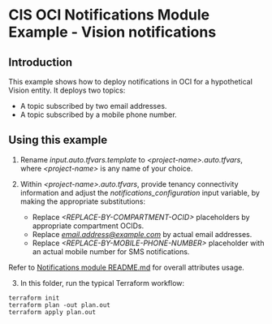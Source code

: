 # CIS OCI Notifications Module Example - Vision notifications

## Introduction

This example shows how to deploy notifications in OCI for a hypothetical Vision entity. It deploys two topics:
- A topic subscribed by two email addresses.
- A topic subscribed by a mobile phone number.

## Using this example
1. Rename *input.auto.tfvars.template* to *\<project-name\>.auto.tfvars*, where *\<project-name\>* is any name of your choice.

2. Within *\<project-name\>.auto.tfvars*, provide tenancy connectivity information and adjust the *notifications_configuration* input variable, by making the appropriate substitutions:
   - Replace *\<REPLACE-BY-COMPARTMENT-OCID\>* placeholders by appropriate compartment OCIDs. 
   - Replace *email.address@example.com* by actual email addresses.
   - Replace *\<REPLACE-BY-MOBILE-PHONE-NUMBER\>* placeholder with an actual mobile number for SMS notifications.

Refer to [Notifications module README.md](../../README.md) for overall attributes usage.

3. In this folder, run the typical Terraform workflow:
```
terraform init
terraform plan -out plan.out
terraform apply plan.out
```